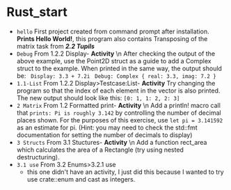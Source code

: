 # Rust_start


- ```hello``` First project created from command prompt after installation. **Prints Hello World!**, this program also contains Transposing of the matrix task from ***2.2 Tupils***
- ```Debug``` From 1.2.2 Display-
**Activity** \n
After checking the output of the above example, use the Point2D struct as a guide to add a Complex struct to the example. When printed in the same way, the output should be:
``` Display: 3.3 + 7.2i```
   ``` Debug: Complex { real: 3.3, imag: 7.2 }```
- ```1.1-List``` From 1.2.2 Display>Testcase:List- **Activity**
Try changing the program so that the index of each element in the vector is also printed. The new output should look like this:
```[0: 1, 1: 2, 2: 3]```
- ```2 Matrix``` From 1.2 Formatted print- **Activity** \n
Add a println! macro call that ```prints: Pi is roughly 3.142``` by controlling the number of decimal places shown. For the purposes of this exercise, use ```let pi = 3.141592``` as an estimate for pi. (Hint: you may need to check the std::fmt documentation for setting the number of decimals to display)
- ```3 Structs``` From 3.1 Stuctures- **Activity** \n
Add a function rect_area which calculates the area of a Rectangle (try using nested destructuring).
- ```3.1 use``` From 3.2 Enums>3.2.1 use
  - this one didn't have an activity, I just did this because I wanted to try use crate::enum and cast as integers.
